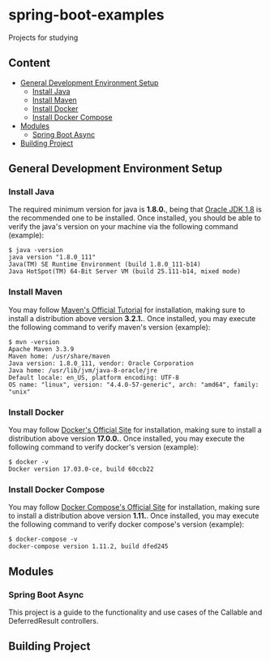# spring-boot-examples
Projects for studying

## Content
* [General Development Environment Setup](#general-development-environment-setup)
    * [Install Java](#install-java)
    * [Install Maven](#install-maven)
    * [Install Docker](#install-docker)
    * [Install Docker Compose](#install-docker-compose)
* [Modules](#modules)
    * [Spring Boot Async](#spring-boot-async)
* [Building Project](#building-project)

## General Development Environment Setup

### Install Java

The required minimum version for java is **1.8.0.**, being that [Oracle JDK 1.8](http://www.oracle.com/technetwork/java/javase/downloads/jdk8-downloads-2133151.html) is the recommended one to be installed. 
Once installed, you should be able to verify the java's version on your machine via the following command (example): 

```shell
$ java -version
java version "1.8.0_111"
Java(TM) SE Runtime Environment (build 1.8.0_111-b14)
Java HotSpot(TM) 64-Bit Server VM (build 25.111-b14, mixed mode)
```

### Install Maven

You may follow [Maven's Official Tutorial](http://maven.apache.org/install.html) for installation, making sure to install a distribution above version **3.2.1.**.
Once installed, you may execute the following command to verify maven's version (example):
 ```shell
 $ mvn -version
 Apache Maven 3.3.9
 Maven home: /usr/share/maven
 Java version: 1.8.0_111, vendor: Oracle Corporation
 Java home: /usr/lib/jvm/java-8-oracle/jre
 Default locale: en_US, platform encoding: UTF-8
 OS name: "linux", version: "4.4.0-57-generic", arch: "amd64", family: "unix"
 ```

### Install Docker

You may follow [Docker's Official Site](https://www.docker.com/community-edition#/download) for installation, making sure to install a distribution above version **17.0.0.**.
Once installed, you may execute the following command to verify docker's version (example):
 ```shell
 $ docker -v
 Docker version 17.03.0-ce, build 60ccb22
 ```
 
### Install Docker Compose

You may follow [Docker Compose's Official Site](https://docs.docker.com/compose/install/) for installation, making sure to install a distribution above version **1.11.**.
Once installed, you may execute the following command to verify docker compose's version (example):
 ```shell
 $ docker-compose -v
 docker-compose version 1.11.2, build dfed245
 ```
 
## Modules

### Spring Boot Async
This project is a guide to the functionality and use cases of the Callable and DeferredResult controllers.

## Building Project